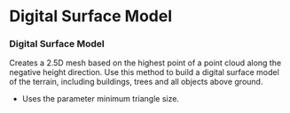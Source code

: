 # Digital Surface Model

### Digital Surface Model

Creates a 2.5D mesh based on the highest point of a point cloud along the negative height direction. Use this method to build a digital surface model of the terrain, including buildings, trees and all objects above ground.

- Uses the parameter minimum triangle size.

